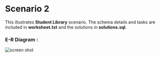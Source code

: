 # Scenario 2
This illustrates **Student Library** scenario. The schema details and tasks are included in **worksheet.txt** and the solutions in
**solutions.sql**.

### E-R Diagram :

![screen shot](https://github.com/shashiirk/sql-school/blob/master/scenario-2/erdiagram.png)

